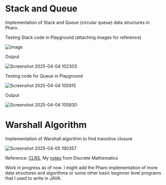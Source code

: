 # Stack and Queue
Implementation of Stack and Queue (circular queue) data structures in Pharo.

Testing Stack code in Playground 
(attaching images for reference)

![image](https://github.com/user-attachments/assets/9c13c73f-4a89-40d2-ab12-dfa340c17f8e)

Output

![Screenshot 2025-04-04 102303](https://github.com/user-attachments/assets/fcc5ebf1-3a03-4d7a-90a9-6f92ba421ad2)

Testing code for Queue in Playground

![Screenshot 2025-04-04 105915](https://github.com/user-attachments/assets/5e867b26-68d9-4a26-ac5f-f877fd939a3f)

Output

![Screenshot 2025-04-04 105930](https://github.com/user-attachments/assets/e2a1c9f9-b139-4812-a8f1-74ebb4101af4)

# Warshall Algorithm
Implementation of Warshall algorithm to find transitive closure

![Screenshot 2025-04-05 190357](https://github.com/user-attachments/assets/13070173-a69e-46dd-8a9d-641a6e799d02)


Reference: [CLRS](https://enos.itcollege.ee/~japoia/algorithms/GT/Introduction_to_algorithms-3rd%20Edition.pdf), My [notes](https://drive.google.com/file/d/1ko-DJnVQ_KjcK-AJde8TmnM1H0-agcNg/view?usp=sharing) from Discrete Mathematics


Work in progress as of now.
I might add the Pharo implementation of more data structures and algorithms or some other basic beginner level programs that I used to write in JAVA.
